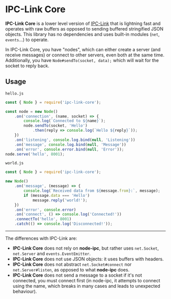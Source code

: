 # IPC-Link Core

**IPC-Link Core** is a lower level version of [IPC-Link](https://github.com/kyranet/ipc-link) that is lightning fast and operates with raw buffers as opposed to sending buffered stringified JSON objects. This library has no dependencies and uses built-in modules (`net`, `events`...) to operate.

In IPC-Link Core, you have "nodes", which can either create a server (and receive messages) or connect to other servers, even both at the same time. Additionally, you have `Node#sendTo(socket, data);` which will wait for the socket to reply back.

## Usage

`hello.js`

```javascript
const { Node } = require('ipc-link-core');

const node = new Node()
	.on('connection', (name, socket) => {
		console.log(`Connected to ${name}`);
		node.sendTo(socket, 'Hello')
			.then(reply => console.log(`Hello ${reply}`));
	})
	.on('listening', console.log.bind(null, 'Listening'))
	.on('message', console.log.bind(null, 'Message'))
	.on('error', console.error.bind(null, 'Error'));
node.serve('hello', 8001);
```

`world.js`

```javascript
const { Node } = require('ipc-link-core');

new Node()
	.on('message', (message) => {
		console.log(`Received data from ${message.from}:`, message);
		if (message.data === 'Hello')
			message.reply('world!');
	})
	.on('error', console.error)
	.on('connect', () => console.log('Connected!'))
	.connectTo('hello', 8001)
	.catch(() => console.log('Disconnected!'));
```

---

The differences with IPC-Link are:

- **IPC-Link Core** does not rely on **node-ipc**, but rather uses `net.Socket`, `net.Server` and `events.EventEmitter`.
- **IPC-Link Core** does not use JSON objects: it uses buffers with headers.
- **IPC-Link Core** does not abstract `net.Socket#connect` nor `net.Server#listen`, as opposed to what **node-ipc** does.
- **IPC-Link Core** does not send a message to a socket if it's not connected, you must connect first (in node-ipc, it attempts to connect using the name, which breaks in many cases and leads to unexpected behaviour).
